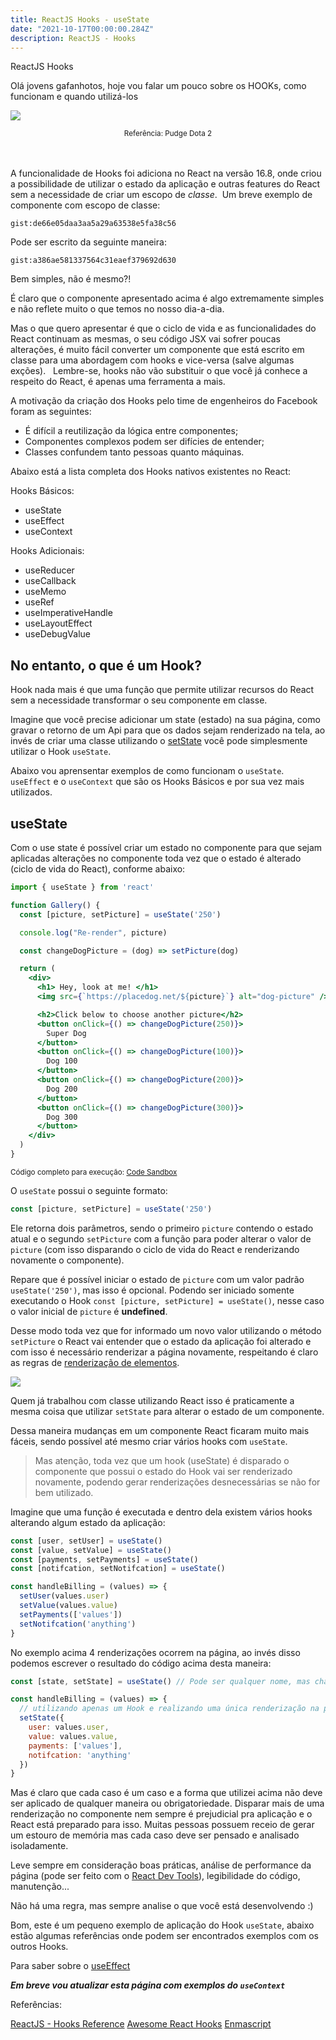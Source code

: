 ```yaml
---
title: ReactJS Hooks - useState
date: "2021-10-17T00:00:00.284Z"
description: ReactJS - Hooks
---
```


ReactJS Hooks

Olá jovens gafanhotos, hoje vou falar um pouco sobre os HOOKs, como funcionam e quando utilizá-los

![](https://i.ibb.co/2q6Lh5j/pudge-hook.png)
<center><small>Referência: Pudge Dota 2</small></center>
</br>
</br>


A funcionalidade de Hooks foi adiciona no React na versão 16.8, onde criou a possibilidade de utilizar o estado da aplicação e outras features do React sem a necessidade de criar um escopo de *classe*. 
Um breve exemplo de componente com escopo de classe:


`gist:de66e05daa3aa5a29a63538e5fa38c56`

Pode ser escrito da seguinte maneira:

`gist:a386ae581337564c31eaef379692d630`


Bem simples, não é mesmo?!

É claro que o componente apresentado acima é algo extremamente simples e não reflete muito o que temos no nosso dia-a-dia. 

Mas o que quero apresentar é que o ciclo de vida e as funcionalidades do React continuam as mesmas, o seu código JSX vai sofrer poucas alterações, é muito fácil converter um componente que está escrito em classe para uma abordagem com hooks e vice-versa (salve algumas exções).
 
Lembre-se, hooks não vão substituir o que você já conhece a respeito do React, é apenas uma ferramenta a mais.

A motivação da criação dos Hooks pelo time de engenheiros do Facebook foram as seguintes:
* É difícil a reutilização da lógica entre componentes;
* Componentes complexos podem ser difícies de entender;
* Classes confundem tanto pessoas quanto máquinas.

Abaixo está a lista completa dos Hooks nativos existentes no React:

Hooks Básicos:
* useState
* useEffect
* useContext

Hooks Adicionais:
* useReducer
* useCallback
* useMemo
* useRef
* useImperativeHandle
* useLayoutEffect
* useDebugValue

## No entanto, o que é um Hook?
Hook nada mais é que uma função que permite utilizar recursos do React sem a necessidade transformar o seu componente em classe. 

Imagine que você precise adicionar um state (estado) na sua página, como gravar o retorno de um Api para que os dados sejam renderizado na tela, ao invés de criar uma classe utilizando o [setState](https://pt-br.reactjs.org/docs/faq-state.html) você pode simplesmente utilizar o Hook `useState`. 

Abaixo vou aprensentar exemplos de como funcionam o `useState`. `useEffect` e o `useContext` que são os Hooks Básicos e por sua vez mais utilizados.

## useState
Com o use state é possível criar um estado no componente para que sejam aplicadas alterações no componente toda vez que o estado é alterado (ciclo de vida do React), conforme abaixo:

```jsx
import { useState } from 'react'

function Gallery() {
  const [picture, setPicture] = useState('250')

  console.log("Re-render", picture)

  const changeDogPicture = (dog) => setPicture(dog)

  return (
    <div>
      <h1> Hey, look at me! </h1>
      <img src={`https://placedog.net/${picture}`} alt="dog-picture" />

      <h2>Click below to choose another picture</h2>
      <button onClick={() => changeDogPicture(250)}>
        Super Dog
      </button>
      <button onClick={() => changeDogPicture(100)}>
        Dog 100
      </button>
      <button onClick={() => changeDogPicture(200)}>
        Dog 200
      </button>
      <button onClick={() => changeDogPicture(300)}>
        Dog 300
      </button>
    </div>
  )
}

```
<small>Código completo para execução: [Code Sandbox](https://codesandbox.io/s/reacthook-usestate-example-9n1pj?file=/src/App.js)
</small>

O `useState` possui o seguinte formato:
```js
const [picture, setPicture] = useState('250')
```

Ele retorna dois parâmetros, sendo o primeiro `picture` contendo o estado atual e o segundo `setPicture` com a função para poder alterar o valor de `picture` (com isso disparando o ciclo de vida do React e renderizando novamente o componente).

Repare que é possível iniciar o estado de `picture` com um valor padrão `useState('250')`, mas isso é opcional. Podendo ser iniciado somente executando o Hook `const [picture, setPicture] = useState()`, nesse caso o valor inicial de `picture` é **undefined**.

Desse modo toda vez que for informado um novo valor utilizando o método `setPicture` o React vai entender que o estado da aplicação foi alterado e com isso é necessário renderizar a página novamente, respeitando é claro as regras de [renderização de elementos](https://pt-br.reactjs.org/docs/rendering-elements.html#react-only-updates-whats-necessary).

![](https://i.ibb.co/qggpj6Q/usestate-dogs.gif)

Quem já trabalhou com classe utilizando React isso é praticamente a mesma coisa que utilizar `setState` para alterar o estado de um componente.

Dessa maneira mudanças em um componente React ficaram muito mais fáceis, sendo possível até mesmo criar vários hooks com `useState`. 

> Mas atenção, toda vez que um hook (useState) é disparado o componente que possui o estado do Hook vai ser renderizado novamente, podendo gerar renderizações desnecessárias se não for bem utilizado. 

Imagine que uma função é executada e dentro dela existem vários hooks alterando algum estado da aplicação:

```jsx
const [user, setUser] = useState()
const [value, setValue] = useState()
const [payments, setPayments] = useState()
const [notifcation, setNotifcation] = useState()

const handleBilling = (values) => {
  setUser(values.user)
  setValue(values.value)
  setPayments(['values'])
  setNotifcation('anything')
}

```
No exemplo acima 4 renderizações ocorrem na página, ao invés disso podemos escrever o resultado do código acima desta maneira:

```jsx
const [state, setState] = useState() // Pode ser qualquer nome, mas chamei de state por ficar mais claro que é o estado do component. É uma mera semelhança ao nome utilizado quando utilizamos classe com React

const handleBilling = (values) => {
  // utilizando apenas um Hook e realizando uma única renderização na página
  setState({
    user: values.user,
    value: values.value,
    payments: ['values'],
    notifcation: 'anything'
  })
}

```

Mas é claro que cada caso é um caso e a forma que utilizei acima não deve ser aplicado de qualquer maneira ou obrigatoriedade. Disparar mais de uma renderização no componente nem sempre é prejudicial pra aplicação e o React está preparado para isso. Muitas pessoas possuem receio de gerar um estouro de memória mas cada caso deve ser pensado e analisado isoladamente.

Leve sempre em consideração boas práticas, análise de performance da página (pode ser feito com o [React Dev Tools](https://pt-br.reactjs.org/blog/2019/08/15/new-react-devtools.html)), legibilidade do código, manutenção...

Não há uma regra, mas sempre analise o que você está desenvolvendo :)

Bom, este é um pequeno exemplo de aplicação do Hook `useState`, abaixo estão algumas referências onde podem ser encontrados exemplos com os outros Hooks.

Para saber sobre o [useEffect](https://blog.tautorn.com.br/reactjs-hooks-use-effect)

***Em breve vou atualizar esta página com exemplos do `useContext`***

Referências:

[ReactJS - Hooks Reference](https://reactjs.org/docs/hooks-reference.html)
[Awesome React Hooks](https://github.com/rehooks/awesome-react-hooks)
[Enmascript](https://enmascript.com/articles/2018/10/26/react-conf-2018-understanding-react-hooks-proposal-with-simple-examples)